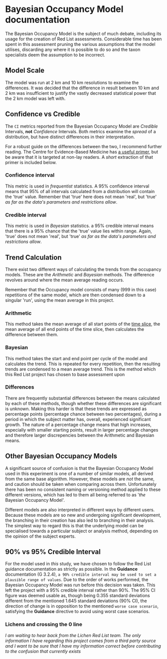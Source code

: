 # Bayesian Occupancy Model documentation
The Bayesian Occupancy Model is the subject of much debate, including its usage for the creation of Red List assessments. Considerable time has been spent in this assessment pruning the various assumptions that the model utilises, discarding any where it is possible to do so and the taxon specialists deem the assumption to be incorrect.

## Model Scale
The model was run at 2 km and 10 km resolutions to examine the differences. It was decided that the difference in result between 10 km and 2 km was insufficient to justify the vastly decreased statistical power that the 2 km model was left with.

## Confidence vs Credible
The `CI` metrics reported from the Bayesian Occupancy Model are *Credible* Intervals, **not** *Confidence* Intervals. Both metrics examine the *spread* of a distribution, but have distinct differences in their interpretation.

For a robust guide on the differences between the two, I recommend further reading. The Centre for Evidence-Based Medicine has [a useful primer](https://www.cebm.ox.ac.uk/news/views/should-e-be-using-credible-intervals-more-routinely), but be aware that it is targeted at non-lay readers. A *short* extraction of that primer is included below.

### Confidence interval
This metric is used in *frequentist* statistics. A 95% confidence interval means that 95% of all intervals calculated from a distribution will contain the 'true' value. Remember that 'true' here does not mean 'real', but 'true' *as far as the data's parameters and restrictions allow*.

### Credible interval
This metric is used in *Bayesian* statistics. a 95% credible interval means that there is a 95% chance that the 'true' value lies within range. Again, 'true' does not mean 'real', but 'true' *as far as the data's parameters and restrictions allow*.

## Trend Calculation
There exist two different ways of calculating the trends from the occupancy models. These are the *Arithmetic* and *Bayesian* methods. The difference revolves around where the mean average reading occurs.

Remember that the Occupancy model consists of many (999 in this case) repetitions of the same model, which are then condensed down to a singular 'run', using the mean average in this project.

### Arithmetic
This method takes the mean average of all start points of the [time slice](./glossary.md#slice), the mean average of all end points of the time slice, then calculates the difference between them.

### Bayesian
This method takes the start and end point per cycle of the model and calculates the trend. This is repeated for every repetition, then the resulting trends are condensed to a mean average trend. This is the method which this Red List project has chosen to base assessment upon

### Differences
There are frequently substantial differences between the means calculated by each of these methods, though whether these differences are significant is unknown. Making this harder is that these trends are expressed as percentage points (percentage chance between two percentages), during a period in which the subject matter has, overall, experienced significant growth. The nature of a percentage change means that high increases, especially with smaller starting points, result in larger percentage changes and therefore larger discrepencies between the Arithmetic and Bayesian means.

## Other Bayesian Occupancy Models
A significant source of confusion is that the Bayesian Occupancy Model used in this experiment is one of a number of similar models, all derived from the same base algorithm. However, these models are *not* the same, and caution should be taken when comparing across them. Unfortunately there has been no consistent naming or versioning method applied to these different versions, which has led to them all being referred to as '*the* Bayesian Occupancy Model'.

Different models are also interpreted in different ways by different users. Because these models are so new and undergoing significant development, the branching in their creation has also led to branching in their analysis. The simplest way to regard this is that the underlying model can be specialised towards a particular subject or analysis method, depending on the opinion of the subject experts.

## 90% vs 95% Credible Interval

For the model used in *this* study, we have chosen to follow the Red List guidance documentation as strictly as possible. In the **Guidance** documentation (G 3.2.4), `a 90% credible interval may be used to set a plausible range of values`. Due to the order of works performed, the Bayesian Occupancy Model was run before this decision was taken. This left the project with a 95% credible interval rather than 90%. The 95% CI figure was deemed usable as, though being 0.355 standard deviations different from the mentioned 1.645 standard deviations (90% CI), the direction of change is in opposition to the mentioned `worse case scenario`, satisfying the **Guidance** directive to avoid using worst case scenarios.

### Lichens and crossing the 0 line
*I am waiting to hear back from the Lichen Red List team. The only information I have regarding this project comes from a third party source and I want to be sure that I have my information correct before contributing to the confusion that currently exists*